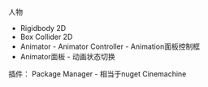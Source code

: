 人物
* Rigidbody 2D
* Box Collider 2D
* Animator - Animator Controller - Animation面板控制框
* Animator面板 - 动画状态切换



插件：
Package Manager - 相当于nuget
Cinemachine